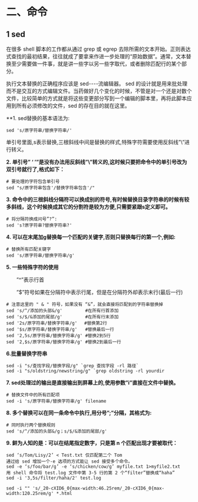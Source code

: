 
# 二、命令
## 1 sed
在很多 shell 脚本的工作都从通过 grep 或 egrep 去除所需的文本开始。正则表达式查找的最初结果，往往就成了要拿来作进一步处理的“原始数据”。通常，文本替换至少需要做一件事，就是讲一些字以另一些字取代，或者删除匹配行的某个部分。

执行文本替换的正确程序应该是 sed----流编辑器。
sed 的设计就是用来批处理而不是交互的方式编辑文件。当药做好几个变化的时候，不管是对一个还是对数个文件，比较简单的方式就是将这些变更部分写到一个编辑的脚本里，再将此脚本应用到所有必须修改的文件，sed 的存在目的就在这里。

**1. sed替换的基本语法为:

```shell
sed 's/原字符串/替换字符串/'
```

单引号里面,s表示替换,三根斜线中间是替换的样式,特殊字符需要使用反斜线”\”进行转义。

**2. 单引号” ‘ ’”是没有办法用反斜线”\”转义的,这时候只要把命令中的单引号改为双引号就行了,格式如下：**

```shell
# 要处理的字符包含单引号
sed "s/原字符串包含'/替换字符串包含'/" 
```

**3. 命令中的三根斜线分隔符可以换成别的符号,有时候替换目录字符串的时候有较多斜线，这个时候换成其它的分割符是较为方便,只需要紧跟s定义即可。**
```shell
# 将分隔符换成问号”?”:
sed 's?原字符串?替换字符串?'
```

**4. 可以在末尾加g替换每一个匹配的关键字,否则只替换每行的第一个,例如:**
```shell
# 替换所有匹配关键字
sed 's/原字符串/替换字符串/g'
```

**5. 一些特殊字符的使用**

　　”^”表示行首

　　”$”符号如果在分隔符中表示行尾，但是在分隔符外却表示末行(最后一行)　

```shell
# 注意这里的 " & " 符号，如果没有 “&”，就会直接将匹配到的字符串替换掉
sed 's/^/添加的头部&/g' 　　　　 #在所有行首添加
sed 's/$/&添加的尾部/g' 　　　　 #在所有行末添加
sed '2s/原字符串/替换字符串/g'　 #替换第2行
sed '$s/原字符串/替换字符串/g'   #替换最后一行
sed '2,5s/原字符串/替换字符串/g' #替换2到5行
sed '2,$s/原字符串/替换字符串/g' #替换2到最后一行
```

**6.批量替换字符串**
```shell
sed -i "s/查找字段/替换字段/g" `grep 查找字段 -rl 路径`
sed -i "s/oldstring/newstring/g" `grep oldstring -rl yourdir
```

**7. sed处理过的输出是直接输出到屏幕上的,使用参数”i”直接在文件中替换。**
```shell
# 替换文件中的所有匹配项
sed -i 's/原字符串/替换字符串/g' filename
```

**8. 多个替换可以在同一条命令中执行,用分号”;”分隔，其格式为:**

```shell
# 同时执行两个替换规则
sed 's/^/添加的头部&/g；s/$/&添加的尾部/g' 
```

**9. 鲜为人知的是：可以在结尾指定数字，只是第 n 个匹配出现才要被取代：**
```shell
sed ‘s/Tom/Lisy/2’ < Test.txt 仅匹配第二个 Tom
通过给 sed 增加一个-e 选项的方式能让 sed 接受多个命令。
sed -e ‘s/foo/bar/g’ -e ‘s/chicken/cow/g’ myfile.txt 1>myfile2.txt
用 shell 命令将 test.log 文件中第 3-5 行的第 2 个“filter”替换成“haha”
sed -i '3,5s/filter/haha/2' test.log
```

```shell
sed -i "" 's/_20-cXID6_0{max-width:46.25rem/_20-cXID6_0{max-width:120.25rem/g' *.html
```



